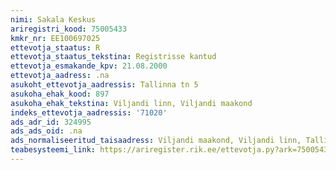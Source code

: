 ```yaml
---
nimi: Sakala Keskus
ariregistri_kood: 75005433
kmkr_nr: EE100697025
ettevotja_staatus: R
ettevotja_staatus_tekstina: Registrisse kantud
ettevotja_esmakande_kpv: 21.08.2000
ettevotja_aadress: .na
asukoht_ettevotja_aadressis: Tallinna tn 5
asukoha_ehak_kood: 897
asukoha_ehak_tekstina: Viljandi linn, Viljandi maakond
indeks_ettevotja_aadressis: '71020'
ads_adr_id: 324995
ads_ads_oid: .na
ads_normaliseeritud_taisaadress: Viljandi maakond, Viljandi linn, Tallinna tn 5
teabesysteemi_link: https://ariregister.rik.ee/ettevotja.py?ark=75005433&ref=rekvisiidid
---
```

